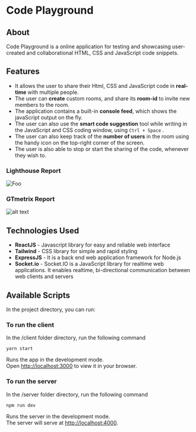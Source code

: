 # Code Playground

## About
Code Playground is a online application for testing and showcasing user-created and collaborational HTML, CSS and JavaScript code snippets.

## Features
- It allows the user to share their Html, CSS and JavaScript code in **real-time** with multiple people.
- The user can **create** custom rooms, and share its **room-id** to invite new members to the room.
- The application contains a built-in **console feed**, which shows the javaScript output on the fly.
- The user can also use the **smart code suggestion** tool while writing in the JavaScript and CSS coding window, using `Ctrl + Space` .
- The user can also keep track of the **number of users** in the room using the handy icon on the top-right corner of the screen.
- The user is also able to stop or start the sharing of the code, whenever they wish to.

### Lighthouse Report
![Foo](https://i.ibb.co/6B4ykJv/lighthouse.jpg)
### GTmetrix Report
![alt text](https://i.ibb.co/N6gh2g6/GTmetrix-report.jpg)

## Technologies Used 
- **ReactJS** - Javascript library for easy and reliable web interface
- **Tailwind** - CSS library for simple and rapid styling
- **ExpressJS** - It is a back end web application framework for Node.js
- **Socket.io** - Socket.IO is a JavaScript library for realtime web applications. It enables realtime, bi-directional communication between web clients and servers


## Available Scripts

In the project directory, you can run:

### To run the client
In the /client folder directory, run the following command

`yarn start`

Runs the app in the development mode.\
Open [http://localhost:3000](http://localhost:3000) to view it in your browser.

### To run the server
In the /server folder directory, run the following command

`npm run dev`

Runs the server in the development mode.\
The server will serve at [http://localhost:4000](http://localhost:4000).
